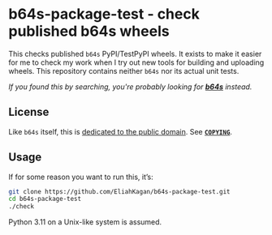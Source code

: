 <!-- SPDX-License-Identifier: CC0-1.0 -->

# b64s-package-test - check published b64s wheels

This checks published `b64s` PyPI/TestPyPI wheels. It exists to make it easier
for me to check my work when I try out new tools for building and uploading
wheels. This repository contains neither `b64s` nor its actual unit tests.

*If you found this by searching, you're probably looking for
[**b64s**](https://github.com/EliahKagan/b64s) instead.*

## License

Like `b64s` itself, this is [dedicated to the public
domain](https://creativecommons.org/publicdomain/zero/1.0/). See
[**`COPYING`**](COPYING).

## Usage

If for some reason you want to run this, it’s:

```sh
git clone https://github.com/EliahKagan/b64s-package-test.git
cd b64s-package-test
./check
```

Python 3.11 on a Unix-like system is assumed.
